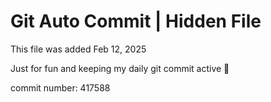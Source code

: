 # Git Auto Commit | Hidden File

This file was added Feb 12, 2025

Just for fun and keeping my daily git commit active 🤪

commit number: 417588
